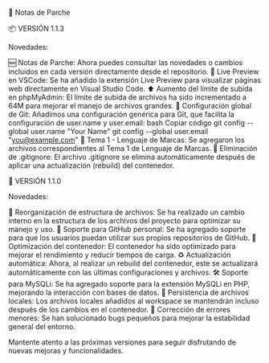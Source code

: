 📝 Notas de Parche

📦 VERSIÓN 1.1.3

Novedades:

🆕 Notas de Parche: Ahora puedes consultar las novedades o cambios incluidos en cada versión directamente desde el repositorio.
👀 Live Preview en VSCode: Se ha añadido la extensión Live Preview para visualizar páginas web directamente en Visual Studio Code.
⬆️ Aumento del límite de subida en phpMyAdmin: El límite de subida de archivos ha sido incrementado a 64M para mejorar el manejo de archivos grandes.
🔧 Configuración global de Git: Añadimos una configuración genérica para Git, que facilita la configuración de user.name y user.email:
bash
Copiar código
git config --global user.name "Your Name" 
git config --global user.email "you@example.com"
📁 Tema 1 - Lenguaje de Marcas: Se agregaron los archivos correspondientes al Tema 1 de Lenguaje de Marcas.
🚫 Eliminación de .gitignore: El archivo .gitignore se elimina automáticamente después de aplicar una actualización (rebuild) del contenedor.

🔧 VERSIÓN 1.1.0

Novedades:

📂 Reorganización de estructura de archivos: Se ha realizado un cambio interno en la estructura de los archivos del proyecto para optimizar su manejo y uso.
🔗 Soporte para GitHub personal: Se ha agregado soporte para que los usuarios puedan utilizar sus propios repositorios de GitHub.
🚀 Optimización del contenedor: El contenedor ha sido optimizado para mejorar el rendimiento y reducir tiempos de carga.
♻️ Actualización automática: Ahora, al realizar un rebuild del contenedor, este se actualizará automáticamente con las últimas configuraciones y archivos.
🛠️ Soporte para MySQLi: Se ha agregado soporte para la extensión MySQLi en PHP, mejorando la interacción con bases de datos.
💾 Persistencia de archivos locales: Los archivos locales añadidos al workspace se mantendrán incluso después de los cambios en el contenedor.
🐞 Corrección de errores menores: Se han solucionado bugs pequeños para mejorar la estabilidad general del entorno.

Mantente atento a las próximas versiones para seguir disfrutando de nuevas mejoras y funcionalidades.
